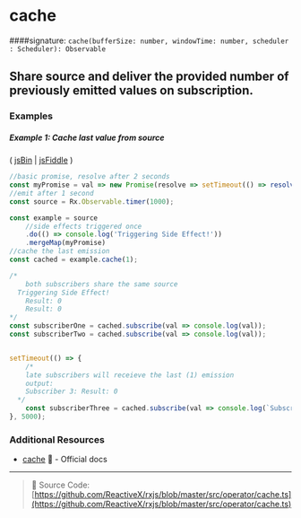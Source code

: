 # cache
####signature: `cache(bufferSize: number, windowTime: number, scheduler : Scheduler): Observable`

## Share source and deliver the provided number of previously emitted values on subscription.


### Examples

##### Example 1: Cache last value from source

( [jsBin](http://jsbin.com/laxumuzuge/1/edit?js,console) | [jsFiddle](https://jsfiddle.net/btroncone/cb0dcnnx/) )

```js
//basic promise, resolve after 2 seconds
const myPromise = val => new Promise(resolve => setTimeout(() => resolve(`Result: ${val}`), 2000));
//emit after 1 second
const source = Rx.Observable.timer(1000);

const example = source
	//side effects triggered once
	.do(() => console.log('Triggering Side Effect!'))
	.mergeMap(myPromise)
//cache the last emission
const cached = example.cache(1);

/*
	both subscribers share the same source
  Triggering Side Effect!
	Result: 0
	Result: 0
*/
const subscriberOne = cached.subscribe(val => console.log(val));
const subscriberTwo = cached.subscribe(val => console.log(val));


setTimeout(() => {
	/*
  	late subscribers will receieve the last (1) emission
    output:
    Subscriber 3: Result: 0
  */
	const subscriberThree = cached.subscribe(val => console.log(`Subscriber 3: ${val}`));
}, 5000);
```


### Additional Resources
* [cache](http://reactivex.io/rxjs/class/es6/Observable.js~Observable.html#instance-method-cache) :newspaper: - Official docs

---
> :file_folder: Source Code:  [https://github.com/ReactiveX/rxjs/blob/master/src/operator/cache.ts](https://github.com/ReactiveX/rxjs/blob/master/src/operator/cache.ts)
